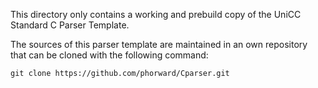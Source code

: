 This directory only contains a working and prebuild copy of the
UniCC Standard C Parser Template.

The sources of this parser template are maintained in an own repository
that can be cloned with the following command:

	git clone https://github.com/phorward/Cparser.git

